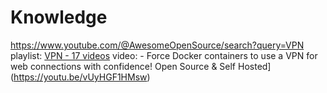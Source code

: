# Knowledge
https://www.youtube.com/@AwesomeOpenSource/search?query=VPN playlist: [VPN - 17 videos](https://www.youtube.com/playlist?list=PLjLkaXQ35323cUIDJPAGF_4RpVgDegedX) video: - Force Docker containers to use a VPN for web connections with confidence! Open Source &amp; Self Hosted](https://youtu.be/vUyHGF1HMsw)
